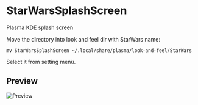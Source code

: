 # StarWarsSplashScreen
Plasma KDE splash screen

Move the directory into look and feel dir with StarWars name:
```
mv StarWarsSplashScreen ~/.local/share/plasma/look-and-feel/StarWars
```
Select it from setting menù.

## Preview
![Preview](https://github.com/NicolaDes/StarWarsSplashScreen/blob/master/contents/previews/splash.png "Preview of theme")
